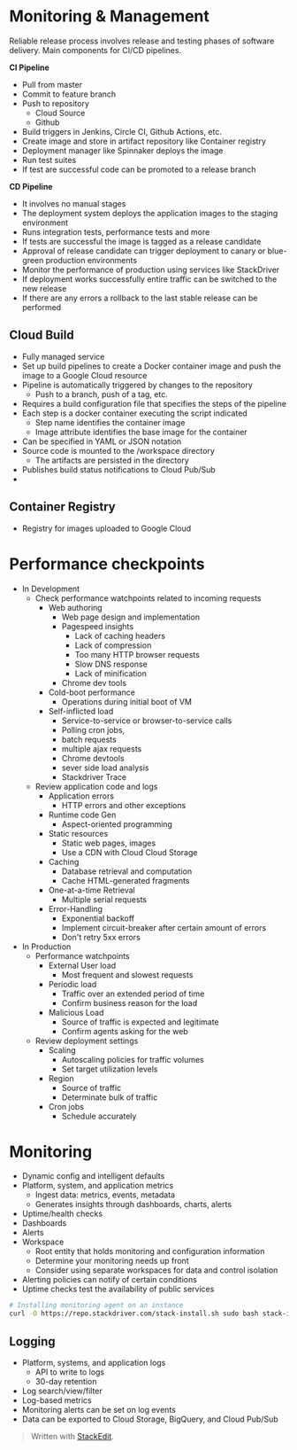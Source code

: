 # Monitoring & Management

Reliable release process involves release and testing phases of software delivery. Main components for CI/CD pipelines.

**CI Pipeline**
- Pull from master
- Commit to feature branch
- Push to repository
	- Cloud Source
	- Github
- Build triggers in Jenkins, Circle CI, Github Actions, etc.
- Create image and store in artifact repository like Container registry
- Deployment manager like Spinnaker deploys the image
- Run test suites 
- If test are successful code can be promoted to a release branch

**CD Pipeline**
- It involves no manual stages
- The deployment system deploys the application images to the staging environment
- Runs integration tests, performance tests and more
- If tests are successful the image is tagged as a release candidate
- Approval of release candidate can trigger deployment to canary or blue-green production environments
- Monitor the performance of production using services like StackDriver
- If deployment works successfully entire traffic can be switched to the new release
- If there are any errors a rollback to the last stable release can be performed

##  Cloud Build
- Fully managed service
- Set up build pipelines to create a Docker container image and push the image to a Google Cloud resource
- Pipeline is automatically triggered by changes to the repository
	- Push to a branch, push of a tag, etc.
- Requires a build configuration file that specifies the steps of the pipeline
- Each step is a docker container executing the script indicated
	- Step name identifies the container image
	- Image attribute identifies the base image for the container
- Can be specified in YAML or JSON notation
- Source code is mounted to the /workspace directory
	- The artifacts are persisted in the directory
- Publishes build status notifications to Cloud Pub/Sub
- 

## Container Registry
- Registry for images uploaded to Google Cloud


# Performance checkpoints

- In Development
	- Check performance watchpoints related to incoming requests
		- Web authoring
			- Web page design and implementation
			- Pagespeed insights
				- Lack of caching headers
				- Lack of compression
				- Too many HTTP browser requests
				- Slow DNS response 
				- Lack of minification
			- Chrome dev tools
		- Cold-boot performance
			- Operations during initial boot of VM
		- Self-inflicted load
			- Service-to-service or browser-to-service calls
			- Polling cron jobs, 
			- batch requests
			- multiple ajax requests
			- Chrome devtools
			- sever side load analysis
			- Stackdriver Trace
	- Review application code and logs
		- Application errors
			- HTTP errors and other exceptions
		- Runtime code Gen
			- Aspect-oriented programming
		- Static resources
			- Static web pages, images
			- Use a CDN with Cloud Cloud Storage
		- Caching
			- Database retrieval and computation
			- Cache HTML-generated fragments
		- One-at-a-time Retrieval
			- Multiple serial requests
		- Error-Handling
			- Exponential backoff
			- Implement circuit-breaker after certain amount of errors
			- Don't retry 5xx errors
- In Production
	- Performance watchpoints
		- External User load
			- Most frequent and slowest requests
		- Periodic load
			- Traffic over an extended period of time
			- Confirm business reason for the load
		- Malicious Load
			- Source of traffic is expected and legitimate
			- Confirm agents asking for the web
	- Review deployment settings
		- Scaling
			- Autoscaling policies for traffic volumes
			- Set target utilization levels
		- Region
			- Source of traffic
			- Determinate bulk of traffic
		- Cron jobs
			- Schedule accurately

# Monitoring

- Dynamic config and intelligent defaults
- Platform, system, and application metrics
	- Ingest data: metrics, events, metadata
	- Generates insights through dashboards, charts, alerts
- Uptime/health checks
- Dashboards
- Alerts
- Workspace
	- Root entity that holds monitoring and configuration information
	- Determine your monitoring needs up front
	- Consider using separate workspaces for data and control isolation
- Alerting policies can notify of certain conditions
- Uptime checks test the availability of public services

```bash
# Installing monitoring agent on an instance
curl -O https://repo.stackdriver.com/stack-install.sh sudo bash stack-install.sh --write-gcm
```

## Logging
- Platform, systems, and application logs
	- API to write to logs
	- 30-day retention
- Log search/view/filter
- Log-based metrics
- Monitoring alerts can be set on log events
- Data can be exported to Cloud Storage, BigQuery, and Cloud Pub/Sub

> Written with [StackEdit](https://stackedit.io/).
<!--stackedit_data:
eyJoaXN0b3J5IjpbMTIyMzM1OTc0MSwtNzk4NjQ5NDg5LDU1Mj
U1OTgwOCw4MjY0MjE1NDIsLTEzOTYzMTgwMTksMTg2OTE4OTk3
MywtMTU2MzI1MDc4OSwtMTQ2Njk1MTQxNSwtMTY0MDQyNTE4Nl
19
-->